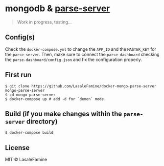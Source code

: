 # mongodb & [parse-server](http://parseplatform.org/)

> Work in progress, testing...

## Config(s)

Check the `docker-compose.yml` to change the `APP_ID` and the `MASTER_KEY` for the `parse-server`.
Then, make sure to connect the `parse-dashboard` checking the `parse-dashboard/config.json` and fix the configuration properly.

## First run

    $ git clone https://github.com/LasaleFamine/docker-mongo-parse-server mongo-parse-server
    $ cd mongo-parse-server
    $ docker-compose up # add -d for `demon` mode

## Build (if you make changes within the `parse-server` directory)

    $ docker-compose build

## License

MIT © LasaleFamine
